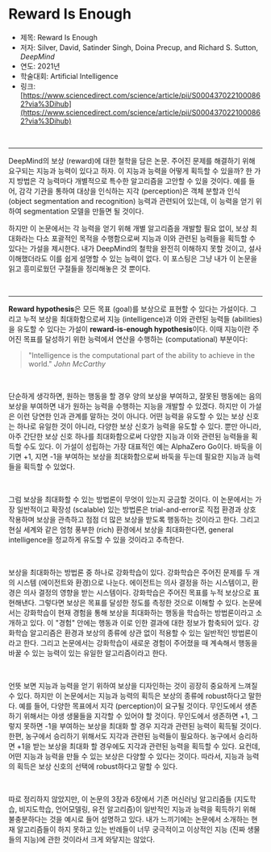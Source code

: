 # Reward Is Enough

- 제목: Reward Is Enough
- 저자: Silver, David, Satinder Singh, Doina Precup, and Richard S. Sutton, *DeepMind*
- 연도: 2021년
- 학술대회: Artificial Intelligence
- 링크: [https://www.sciencedirect.com/science/article/pii/S0004370221000862?via%3Dihub](https://www.sciencedirect.com/science/article/pii/S0004370221000862?via%3Dihub)

<br>

---

DeepMind의 보상 (reward)에 대한 철학을 담은 논문.
주어진 문제를 해결하기 위해 요구되는 지능과 능력이 있다고 하자. 
이 지능과 능력을 어떻게 획득할 수 있을까?
한 가지 방법은 각 능력마다 개별적으로 특수한 알고리즘을 고안할 수 있을 것이다.
예를 들어, 감각 기관을 통하여 대상을 인식하는 지각 (perception)은 객체 분할과 인식 (object segmentation and recognition) 능력과 관련되어 있는데, 
이 능력을 얻기 위하여 segmentation 모델을 만들면 될 것이다.

하지만 이 논문에서는 각 능력을 얻기 위해 개별 알고리즘을 개발할 필요 없이,
보상 최대화라는 다소 포괄적인 목적을 수행함으로써 지능과 이와 관련된 능력들을 획득할 수 있다는 가설을 제시한다. 내가 DeepMind의 철학을 완전히 이해하지 못할 것이고, 설사 이해했더라도 이를 쉽게 설명할 수 있는 능력이 없다. 이 포스팅은 그냥 내가 이 논문을 읽고 흥미로웠던 구절들을 정리해놓은 것 뿐이다.

<br>

---

**Reward hypothesis**은 모든 목표 (goal)를 보상으로 표현할 수 있다는 가설이다.
그리고 누적 보상을 최대화함으로써 지능 (intelligence)과 이와 관련된 능력들 (abilities)을 유도할 수 있다는 가설이 **reward-is-enough hypothesis**이다.
이때 지능이란 주어진 목표를 달성하기 위한 능력에서 연산을 수행하는 (computational) 부분이다:

> "Intelligence is the computational part of the ability to achieve in the world." *John McCarthy*

<br>

단순하게 생각하면, 원하는 행동을 할 경우 양의 보상을 부여하고, 잘못된 행동에는 음의 보상을 부여하면 내가 원하는 능력을 수행하는 지능을 개발할 수 있겠다. 하지만 이 가설은 이런 당연한 인과 관계를 말하는 것이 아니다. 어떤 능력을 유도할 수 있는 보상 신호는 하나로 유일한 것이 아니라, 다양한 보상 신호가 능력을 유도할 수 있다. 뿐만 아니라, 아주 간단한 보상 신호 하나를 최대화함으로써 다양한 지능과 이와 관련된 능력들을 획득할 수도 있다. 이 가설이 성립하는 가장 대표적인 예는 AlphaZero Go이다. 바둑을 이기면 +1, 지면 -1을 부여하는 보상을 최대화함으로써 바둑을 두는데 필요한 지능과 능력들을 획득할 수 있었다.

<br>

그럼 보상을 최대화할 수 있는 방법론이 무엇이 있는지 궁금할 것이다. 
이 논문에서는 가장 일반적이고 확장성 (scalable) 있는 방법론은 trial-and-error로 직접 환경과 상호작용하며 보상을 관측하고 점점 더 많은 보상을 받도록 행동하는 것이라고 한다.
그리고 현실 세계와 같은 엄청 풍부한 (rich) 환경에서 보상을 최대화한다면, general intelligence을 정교하게 유도할 수 있을 것이라고 추측한다.

<br>

보상을 최대화하는 방법론 중 하나로 강화학습이 있다. 강화학습은 주어진 문제를 두 개의 시스템 (에이전트와 환경)으로 나눈다.
에이전트는 의사 결정을 하는 시스템이고, 환경은 의사 결정의 영향을 받는 시스템이다.
강화학습은 주어진 목표를 누적 보상으로 표현해낸다. 그렇다면 보상은 목표를 달성한 정도를 측정한 것으로 이해할 수 있다.
논문에서는 강화학습이 현재 경험을 통해 보상을 최대화하는 행동을 학습하는 방법론이라고 소개하고 있다.
이 "경험" 안에는 행동과 이로 인한 결과에 대한 정보가 함축되어 있다.
강화학습 알고리즘은 환경과 보상의 종류에 상관 없이 적용할 수 있는 일반적인 방법론이라고 한다.
그리고 논문에서는 강화학습이 새로운 경험이 주어졌을 때 계속해서 행동을 바꿀 수 있는 능력이 있는 유일한 알고리즘이라고 한다.

<br>

언뜻 보면 지능과 능력을 얻기 위하여 보상을 디자인하는 것이 굉장히 중요하게 느껴질 수 있다.
하지만 이 논문에서는 지능과 능력의 획득은 보상의 종류에 robust하다고 말한다.
예를 들어, 다양한 목표에서 지각 (perception)이 요구될 것이다. 
무인도에서 생존하기 위해서는 야생 생물들을 지각할 수 있어야 할 것이다. 
무인도에서 생존하면 +1, 그렇지 못하면 -1을 부여하는 보상을 최대화 할 경우 지각과 관련된 능력이 획득될 것이다.
한편, 농구에서 승리하기 위해서도 지각과 관련된 능력들이 필요하다. 농구에서 승리하면 +1을 받는 보상을 최대화 할 경우에도 지각과 관련된 능력을 획득할 수 있다.
요컨데, 어떤 지능과 능력을 만들 수 있는 보상은 다양할 수 있다는 것이다.
따라서, 지능과 능력의 획득은 보상 신호의 선택에 robust하다고 말할 수 있다.

<br>

따로 정리하지 않았지만, 이 논문의 3장과 6장에서 기존 머신러닝 알고리즘들 (지도학습, 비지도학습, 언어모델링, 유전 알고리즘)이 일반적인 지능과 능력을 획득하기 위해 불충분하다는 것을 예시로 들어 설명하고 있다. 
내가 느끼기에는 논문에서 소개하는 현재 알고리즘들이 하지 못하고 있는 반례들이 너무 궁극적이고 이상적인 지능 (진짜 생물들의 지능)에 관한 것이라서 크게 와닿지는 않았다.

